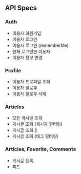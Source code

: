 ## API Specs

### Auth

- 이용자 회원가입
- 이용자 로그인
- 이용자 로그인 (rememberMe)
- 현재 로그인한 이용자
- 이용자 정보 변경

### Profile

- 이용자 프로파일 조회
- 이용자 팔로우
- 이용자 팔로우 삭제

### Articles

- 모든 게시글 조회
- 게시글 조회 (게시자 필터링)
- 게시글 조회 ()
- 게시글 조회 (태그 필터링)

### Articles, Favorite, Comments

- 게시글 등록
- 피드